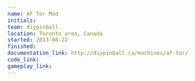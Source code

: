 ```yaml
---
name: AF Tor Mod
initials:
team: diypinball
location: Toronto area, Canada
started: 2013-08-22
finished:
documentation_link: http://diypinball.ca/machines/af-tor/
code_link:
gameplay_link:
---
```

